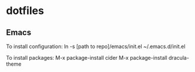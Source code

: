 # dotfiles

## Emacs
To install configuration:
ln -s [path to repo]/emacs/init.el ~/.emacs.d/init.el

To install packages:
M-x package-install cider
M-x package-install dracula-theme